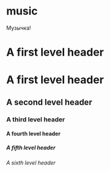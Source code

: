 # music
Музычка!
# A first level header
# A first level header
## A second level header
### A third level header
#### A fourth level header
##### A fifth level header
###### A sixth level header
